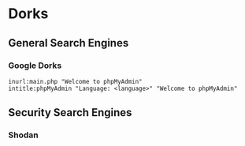 # Dorks

## General Search Engines

### Google Dorks

```
inurl:main.php "Welcome to phpMyAdmin"
intitle:phpMyAdmin "Language: <language>" "Welcome to phpMyAdmin"
```

## Security Search Engines

### Shodan

```

```
